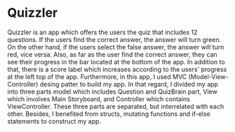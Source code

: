 # Quizzler
Quizzler is an app which offers the users the quiz that includes 12 questions. If the users find the correct answer, the answer will turn green. On the other hand, if the users select the false answer, the answer will turn red, vice versa. Also, as far as the user find the correct answer, they can see their progress in the bar located at the bottom of the app. In addition to that, there is a score label which increases according to the users' progress at the left top of the app. Furthermore, in this app, I used MVC (Model-View-Controller) desing patter to build my app. In that regard, I divided my app into three parts model which includes Question and QuizBrain part, View which involves Main Storyboard, and Controller which contains ViewController. These three parts are separated, but interrelated with each other. Besides, I benefited from structs, mutating functions and if-else statements to construct my app.
